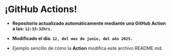 # ¡GitHub Actions!
* **Repositorio actualizado automáticamente mediante una GitHub Action a las: `12:33:32hrs.`**
* **Modificado el día: `12, del mes de junio, del año 2025.`**

* Ejemplo sencillo de cómo la **Action** modifica este archivo README.md.
